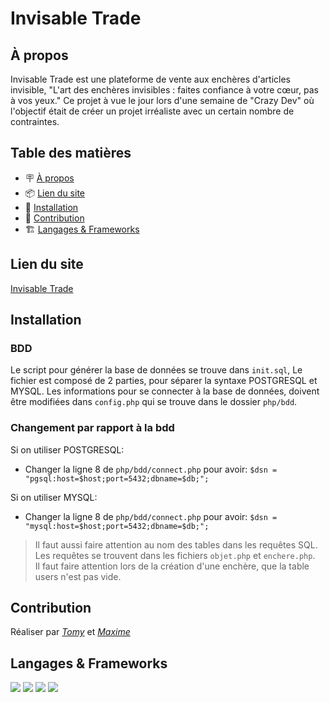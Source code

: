 # Invisable Trade

## À propos

Invisable Trade est une plateforme de vente aux enchères d'articles invisible, "L'art des enchères invisibles : faites confiance à votre cœur, pas à vos yeux." Ce projet à vue le jour lors d'une semaine de "Crazy Dev" où l'objectif était de créer un projet irréaliste avec un certain nombre de contraintes.


## Table des matières

- 🪧 [À propos](#à-propos)
- 📦 [Lien du site](#lien-du-site)
- 🚀 [Installation](#installation)
- 🤝 [Contribution](#contribution)
- 🏗️ [Langages & Frameworks](#langages--frameworks)


## Lien du site

[Invisable Trade](http://crazydev.tomy-sackebandt.mds-angers.yt/php/accueil.php)


## Installation

### BDD
Le script pour générer la base de données se trouve dans `init.sql`, Le fichier est composé de 2 parties, pour séparer la syntaxe POSTGRESQL et MYSQL.
Les informations pour se connecter à la base de données, doivent être modifiées dans `config.php` qui se trouve dans le dossier `php/bdd`.

### Changement par rapport à la bdd
Si on utiliser POSTGRESQL:
  - Changer la ligne 8 de `php/bdd/connect.php` pour avoir: `$dsn = "pgsql:host=$host;port=5432;dbname=$db;";`

Si on utiliser MYSQL:
  - Changer la ligne 8 de `php/bdd/connect.php` pour avoir: `$dsn = "mysql:host=$host;port=5432;dbname=$db;";`
  
> Il faut aussi faire attention au nom des tables dans les requêtes SQL. <br>
> Les requêtes se trouvent dans les fichiers `objet.php` et `enchere.php`. <br>
> Il faut faire attention lors de la création d'une enchère, que la table users n'est pas vide.


## Contribution

Réaliser par [*Tomy*](https://github.com/TomySackebandt) et [*Maxime*](https://github.com/MaximeLemesle)


## Langages & Frameworks

<img src="https://img.shields.io/badge/Code-PHP-777BB4?style=flat&logo=php&logoColor=white" />
<img src="https://img.shields.io/badge/Style-CSS-blue?style=flat&logo=css3&logoColor=white" />
<img src="https://img.shields.io/badge/Database-MySQL-FFA500?style=flat&logo=mysql&logoColor=white" />
<img src="https://img.shields.io/badge/Database-PostgreSQL-336791?style=flat&logo=postgresql&logoColor=white" />
